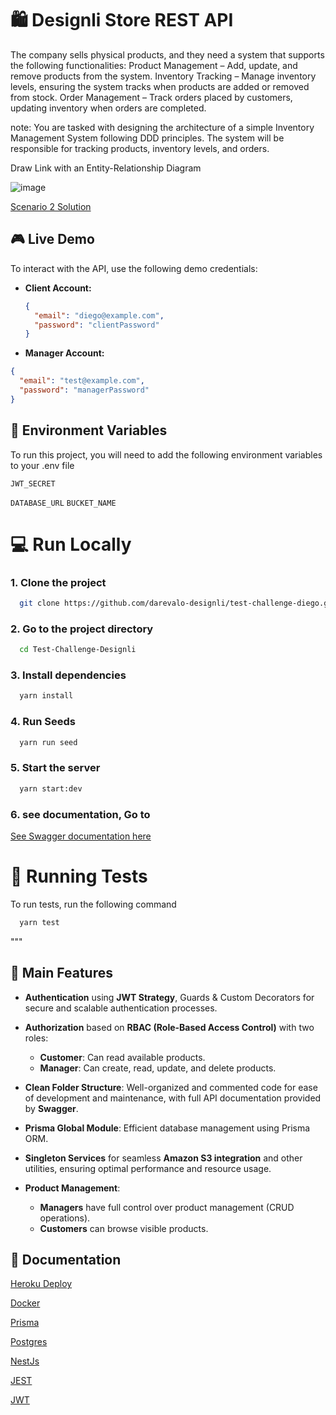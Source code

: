 # 🛍️ Designli Store REST API

The company sells physical products, and they need a system that supports the
following functionalities:
Product Management – Add, update, and remove products from the system.
Inventory Tracking – Manage inventory levels, ensuring the system tracks
when products are added or removed from stock.
Order Management – Track orders placed by customers, updating inventory
when orders are completed.

note: You are tasked with designing the architecture of a simple Inventory
Management System following DDD principles. The system will be responsible
for tracking products, inventory levels, and orders.

 Draw Link with an Entity-Relationship Diagram

![image](https://github.com/user-attachments/assets/d1cd2f7c-1842-4495-916f-8ccd0244ac2b)


[Scenario 2 Solution](https://gist.github.com/darevalo-designli/05c9568c9e0eba12a02318abcd3edc0b)

## 🎮 Live Demo


To interact with the API, use the following demo credentials:

- **Client Account:**
  ```json
  {
    "email": "diego@example.com",
    "password": "clientPassword"
  }


- **Manager Account:**

```json
{
  "email": "test@example.com",
  "password": "managerPassword"
}
```


## 🔐 Environment Variables

To run this project, you will need to add the following environment variables to your .env file

`JWT_SECRET`

`DATABASE_URL`
`BUCKET_NAME`

# 💻 Run Locally

### 1. Clone the project

```bash
  git clone https://github.com/darevalo-designli/test-challenge-diego.git
```

### 2. Go to the project directory

```bash
  cd Test-Challenge-Designli
```

### 3. Install dependencies

```bash
  yarn install
```

### 4. Run Seeds

```bash
  yarn run seed
```

### 5. Start the server

```bash
  yarn start:dev
```

### 6. see documentation, Go to
[See Swagger documentation here](http:localhost:3000/v1/api-docs)

# 🧪  Running Tests

To run tests, run the following command

```bash
  yarn test
```

"""
## 🌟 Main Features

- **Authentication** using **JWT Strategy**, Guards & Custom Decorators for secure and scalable authentication processes.
  
- **Authorization** based on **RBAC (Role-Based Access Control)** with two roles:
  - **Customer**: Can read available products.
  - **Manager**: Can create, read, update, and delete products.

- **Clean Folder Structure**: Well-organized and commented code for ease of development and maintenance, with full API documentation provided by **Swagger**.

- **Prisma Global Module**: Efficient database management using Prisma ORM.
  
- **Singleton Services** for seamless **Amazon S3 integration** and other utilities, ensuring optimal performance and resource usage.

- **Product Management**: 
  - **Managers** have full control over product management (CRUD operations).
  - **Customers** can browse visible products.


## 🌟 Documentation
[Heroku Deploy](https://dev.to/ezilemdodana/deploying-nestjs-apps-to-heroku-a-comprehensive-guide-hhj)

[Docker](https://www.docker.com/)

[Prisma](https://www.prisma.io/)

[Postgres](https://www.postgresql.org/)

[NestJs](https://nestjs.com/)

[JEST](https://jestjs.io/)

[JWT](https://jwt.io/)
